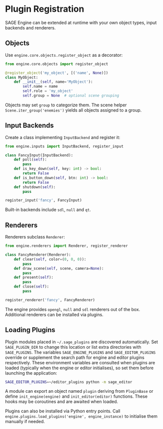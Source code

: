 # Plugin Registration

SAGE Engine can be extended at runtime with your own object types, input backends and renderers.

## Objects

Use `engine.core.objects.register_object` as a decorator:

```python
from engine.core.objects import register_object

@register_object('my_object', [('name', None)])
class MyObject:
    def __init__(self, name='MyObject'):
        self.name = name
        self.role = 'my_object'
        self.group = None  # optional scene grouping
```

Objects may set ``group`` to categorize them. The scene helper
``Scene.iter_group('enemies')`` yields all objects assigned to a group.

## Input Backends

Create a class implementing `InputBackend` and register it:

```python
from engine.inputs import InputBackend, register_input

class FancyInput(InputBackend):
    def poll(self):
        pass
    def is_key_down(self, key: int) -> bool:
        return False
    def is_button_down(self, btn: int) -> bool:
        return False
    def shutdown(self):
        pass

register_input('fancy', FancyInput)
```

Built-in backends include `sdl`, `null` and `qt`.

## Renderers

Renderers subclass `Renderer`:

```python
from engine.renderers import Renderer, register_renderer

class FancyRenderer(Renderer):
    def clear(self, color=(0, 0, 0)):
        pass
    def draw_scene(self, scene, camera=None):
        pass
    def present(self):
        pass
    def close(self):
        pass

register_renderer('fancy', FancyRenderer)
```
The engine provides `opengl`, `null` and `sdl` renderers out of the box. Additional renderers can be installed via plugins.

## Loading Plugins

Plugin modules placed in `~/.sage_plugins` are discovered automatically. Set
`SAGE_PLUGIN_DIR` to change this location or list extra directories with
`SAGE_PLUGINS`. The variables `SAGE_ENGINE_PLUGINS` and `SAGE_EDITOR_PLUGINS`
override or supplement the search path for engine and editor plugins
respectively. These environment variables are consulted when plugins are loaded
(typically when the engine or editor initialises), so set them before launching
the application:
```bash
SAGE_EDITOR_PLUGINS=~/editor_plugins python -m sage_editor
```
A module
can export an object named `plugin` deriving from `PluginBase` or define
`init_engine(engine)` and `init_editor(editor)` functions. These hooks may be
coroutines and are awaited when loaded.

Plugins can also be installed via Python entry points. Call
`engine.plugins.load_plugins('engine', engine_instance)` to initialise them
manually if needed.
